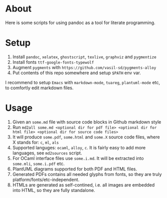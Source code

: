 # About
Here is some scripts for using pandoc as a tool for literate programming.

# Setup

1. Install `pandoc`, `xelatex`, `ghostscript`, `texlive`, `graphviz` and `pygmentize`
2. Install fonts `ttf-google-fonts-typewolf`
3. Augment `pygments` with `https://github.com/vasil-sd/pygments-alloy`
4. Put contents of this repo somewhere and setup `$PATH` env var.

I recommend to setup `Emacs` with `markdown-mode`, `tuareg`, `plantuml-mode` etc, to
comfortly edit markdown files.

# Usage

1. Given an `some.md` file with source code blocks in Github markdown style
2. Run `md2all some.md <optional dir for pdf file> <optional dir for html file> <optional dir for source code files>`
3. It will produce `some.pdf`, `some.html` and `some.X` source code files, where X stands for: `c`, `ml`, `als`
4. Supported languges: `ocaml`, `alloy`, `c`. It is fairly easy to add more languages, see `md2sources` script.
5. For OCaml interface files use `some.i.md`. It will be extracted into `some.mli`, `some.i.pdf` etc.
6. PlantUML diagrams supported for both PDF and HTML files.
7. Generated PDFs contains all needed glyphs from fonts, so they are truly platform/fonts/etc-independent.
8. HTMLs are generated as self-contined, i.e. all images are embedded into HTML, so they are fully standalone.
